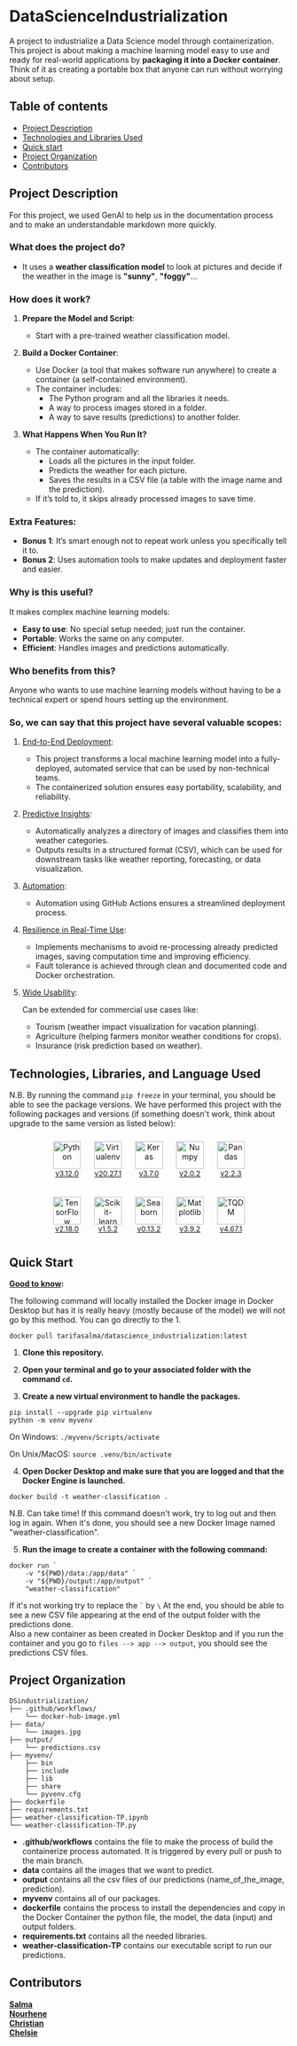 # DataScienceIndustrialization
A project to industrialize a Data Science model through containerization. This project is about making a machine learning model easy to use and ready for real-world applications by **packaging it into a Docker container**. Think of it as creating a portable box that anyone can run without worrying about setup.

## Table of contents

- [Project Description](#project-description)
- [Technologies and Libraries Used](#technologies-and-libraries-used)
- [Quick start](#quick-start)
- [Project Organization](#project-organization)
- [Contributors](#contributors)

## Project Description

For this project, we used GenAI to help us in the documentation process and to make an understandable markdown more quickly.

### What does the project do?
- It uses a **weather classification model** to look at pictures and decide if the weather in the image is **"sunny"**, **"foggy"**...

### How does it work?
1. **Prepare the Model and Script**:
   - Start with a pre-trained weather classification model.

2. **Build a Docker Container**:
   - Use Docker (a tool that makes software run anywhere) to create a container (a self-contained environment).
   - The container includes:
     - The Python program and all the libraries it needs.
     - A way to process images stored in a folder.
     - A way to save results (predictions) to another folder.

3. **What Happens When You Run It?**
   - The container automatically:
     - Loads all the pictures in the input folder.
     - Predicts the weather for each picture.
     - Saves the results in a CSV file (a table with the image name and the prediction).
   - If it’s told to, it skips already processed images to save time.

### Extra Features:
- **Bonus 1**: It’s smart enough not to repeat work unless you specifically tell it to.
- **Bonus 2**: Uses automation tools to make updates and deployment faster and easier.

### Why is this useful?
It makes complex machine learning models:
- **Easy to use**: No special setup needed; just run the container.
- **Portable**: Works the same on any computer.
- **Efficient**: Handles images and predictions automatically.

### Who benefits from this?
Anyone who wants to use machine learning models without having to be a technical expert or spend hours setting up the environment.

### So, we can say that this project have several valuable scopes:

1. <u>End-to-End Deployment</u>:

    * This project transforms a local machine learning model into a fully-deployed, automated service that can be used by non-technical teams.
    * The containerized solution ensures easy portability, scalability, and reliability.

2. <u>Predictive Insights</u>:

    * Automatically analyzes a directory of images and classifies them into weather categories.
    * Outputs results in a structured format (CSV), which can be used for downstream tasks like weather reporting, forecasting, or data visualization.

3. <u>Automation</u>:

    * Automation using GitHub Actions ensures a streamlined deployment process.

4. <u>Resilience in Real-Time Use</u>:

    * Implements mechanisms to avoid re-processing already predicted images, saving computation time and improving efficiency.
    * Fault tolerance is achieved through clean and documented code and Docker orchestration.

5. <u>Wide Usability</u>:

    Can be extended for commercial use cases like:
    * Tourism (weather impact visualization for vacation planning).
    * Agriculture (helping farmers monitor weather conditions for crops).
    * Insurance (risk prediction based on weather).


## Technologies, Libraries, and Language Used

N.B.
By running the command ```pip freeze``` in your terminal, you should be able to see the package versions. We have performed this project with the following packages and versions (if something doesn't work, think about upgrade to the same version as listed below):

<p align="center">
  <a href="https://www.python.org" style="text-align: center; display: inline-block; margin: 10px;">
    <img alt="Python" src="https://i0.wp.com/junilearning.com/wp-content/uploads/2020/06/python-programming-language.webp?fit=800%2C800&ssl=1" height="50" />
    <br />
    <span style="font-size: small;">v3.12.0</span>
  </a>
  <a href="https://packaging.python.org/en/latest/guides/installing-using-pip-and-virtual-environments/" style="text-align: center; display: inline-block; margin: 10px;">
    <img alt="Virtualenv" src="https://www.cheatsheet.fr/wp-content/uploads/2019/09/python-virtual-environments.png" height="50" />
    <br />
    <span style="font-size: small;">v20.27.1</span>
  </a>
  <a href="https://keras.io/" style="text-align: center; display: inline-block; margin: 10px;">
    <img alt="Keras" src="https://upload.wikimedia.org/wikipedia/commons/thumb/a/ae/Keras_logo.svg/1200px-Keras_logo.svg.png" height="50" />
    <br />
    <span style="font-size: small;">v3.7.0</span>
  </a>
  <a href="https://numpy.org/" style="text-align: center; display: inline-block; margin: 10px;">
    <img alt="Numpy" src="https://avatars.githubusercontent.com/u/288276?s=280&v=4" height="50" />
    <br />
    <span style="font-size: small;">v2.0.2</span>
  </a>
  <a href="https://pandas.pydata.org/" style="text-align: center; display: inline-block; margin: 10px;">
    <img alt="Pandas" src="https://encrypted-tbn0.gstatic.com/images?q=tbn:ANd9GcTKPePf0eI9lrP20Ym-P0v-_B2yB6IHRoQiWw&s" height="50" />
    <br />
    <span style="font-size: small;">v2.2.3</span>
  </a>
</p>
<p align="center">
  <a href="https://www.tensorflow.org/?hl=en" style="text-align: center; display: inline-block; margin: 10px;">
    <img alt="TensorFlow" src="https://upload.wikimedia.org/wikipedia/commons/thumb/2/2d/Tensorflow_logo.svg/langfr-220px-Tensorflow_logo.svg.png" height="50" />
    <br />
    <span style="font-size: small;">v2.18.0</span>
  </a>
  <a href="https://scikit-learn.org/stable/" style="text-align: center; display: inline-block; margin: 10px;">
    <img alt="Scikit-learn" src="https://upload.wikimedia.org/wikipedia/commons/thumb/0/05/Scikit_learn_logo_small.svg/800px-Scikit_learn_logo_small.svg.png" height="50" />
    <br />
    <span style="font-size: small;">v1.5.2</span>
  </a>
  <a href="https://seaborn.pydata.org/" style="text-align: center; display: inline-block; margin: 10px;">
    <img alt="Seaborn" src="https://cdn.prod.website-files.com/60ec34540d013784844d2ee2/61fe97cb292d1f79de62e1d1_Seaborn%20-%20Bibliotheque%20Python.png" height="50" />
    <br />
    <span style="font-size: small;">v0.13.2</span>
  </a>
  <a href="https://matplotlib.org/" style="text-align: center; display: inline-block; margin: 10px;">
    <img alt="Matplotlib" src="https://upload.wikimedia.org/wikipedia/commons/thumb/0/01/Created_with_Matplotlib-logo.svg/2048px-Created_with_Matplotlib-logo.svg.png" height="50" />
    <br />
    <span style="font-size: small;">v3.9.2</span>
  </a>
  <a href="https://tqdm.github.io/" style="text-align: center; display: inline-block; margin: 10px;">
    <img alt="TQDM" src="https://avatars.githubusercontent.com/u/12731565?v=4" height="50" />
    <br />
    <span style="font-size: small;">v4.67.1</span>
  </a>
</p>

## Quick Start

**<u>Good to know</u>:**

The following command will locally installed the Docker image in Docker Desktop but has it is really heavy (mostly because of the model) we will not go by this method. You can go directly to the 1.

```docker pull tarifasalma/datascience_industrialization:latest```

1. **Clone this repository.**


2. **Open your terminal and go to your associated folder with the command ```cd```.**

3. **Create a new virtual environment to handle the packages.**

```pip install --upgrade pip virtualenv```<br>
```python -m venv myvenv```

On Windows:
```./myvenv/Scripts/activate```

On Unix/MacOS:
```source .venv/bin/activate```

4. **Open Docker Desktop and make sure that you are logged and that the Docker Engine is launched.**

```docker build -t weather-classification .```

N.B. Can take time!
If this command doesn't work, try to log out and then log in again.
When it's done, you should see a new Docker Image named "weather-classification".

5. **Run the image to create a container with the following command:**

```
docker run `
    -v "${PWD}/data:/app/data" `
    -v "${PWD}/output:/app/output" `
    "weather-classification"
```

If it's not working try to replace the ``` ` ``` by ```\```
At the end, you should be able to see a new CSV file appearing at the end of the output folder with the predictions done.<br>Also a new container as been created in Docker Desktop and if you run the container and you go to ```files --> app --> output```, you should see the predictions CSV files.

## Project Organization

```text
DSindustrialization/
├── .github/workflows/
    └── docker-hub-image.yml
├── data/
    └── images.jpg
├── output/
    └── predictions.csv
├── myvenv/
    ├── bin
    ├── include
    ├── lib
    ├── share
    └── pyvenv.cfg
├── dockerfile
├── requirements.txt
├── weather-classification-TP.ipynb
└── weather-classification-TP.py
```

- **.github/workflows** contains the file to make the process of build the containerize process automated. It is triggered by every pull or push to the main branch.
- **data** contains all the images that we want to predict.
- **output** contains all the csv files of our predictions (name_of_the_image, prediction).
- **myvenv** contains all of our packages.
- **dockerfile** contains the process to install the dependencies and copy in the Docker Container the python file, the model, the data (input) and output folders.
- **requirements.txt** contains all the needed libraries.
- **weather-classification-TP** contains our executable script to run our predictions.


## Contributors

**[Salma](https://github.com/tarifasalma15)**<br>
**[Nourhene](https://github.com/nourhene2)**<br>
**[Christian](https://github.com/mbialeuk)**<br>
**[Chelsie](https://github.com/chelsie1234)**<br>
